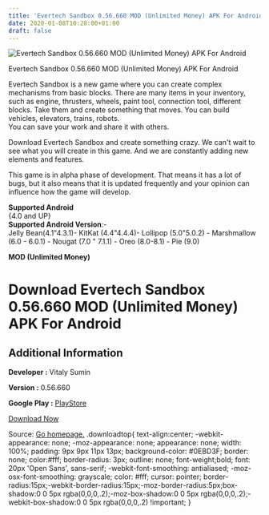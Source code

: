 ```yaml
---
title: 'Evertech Sandbox 0.56.660 MOD (Unlimited Money) APK For Android'
date: 2020-01-08T10:28:00+01:00
draft: false
---
```


![Evertech Sandbox 0.56.660 MOD (Unlimited Money) APK For Android](https://i1.wp.com/apkhome.net/wp-content/uploads/2020/01/Evertech-Sandbox-0.56.660-MOD-Unlimited-Money.png "Evertech Sandbox 0.56.660 MOD (Unlimited Money) APK For Android")

  

Evertech Sandbox 0.56.660 MOD (Unlimited Money) APK For Android

Evertech Sandbox is a new game where you can create complex mechanisms from basic blocks. There are many items in your inventory, such as engine, thrusters, wheels, paint tool, connection tool, different blocks. Take them and create something that moves. You can build vehicles, elevators, trains, robots.  
You can save your work and share it with others.

Download Evertech Sandbox and create something crazy. We can't wait to see what you will create in this game. And we are constantly adding new elements and features.

This game is in alpha phase of development. That means it has a lot of bugs, but it also means that it is updated frequently and your opinion can influence how the game will develop.

**Supported Android**  
{4.0 and UP}  
**Supported Android Version**:-  
Jelly Bean(4.1"4.3.1)- KitKat (4.4"4.4.4)- Lollipop (5.0"5.0.2) - Marshmallow (6.0 - 6.0.1) - Nougat (7.0 " 7.1.1) - Oreo (8.0-8.1) - Pie (9.0)

**MOD (Unlimited Money)**

Download Evertech Sandbox 0.56.660 MOD (Unlimited Money) APK For Android
========================================================================

Additional Information
----------------------

**Developer :** Vitaly Sumin

**Version :** 0.56.660

**Google Play :** [PlayStore](https://play.google.com/store/apps/details?id=com.evertechsandbox)

  

[Download Now](https://store4app.co/post/evertech-sandbox-0-56-660-mod-unlimited-money-apk-for-android_1578475677)

  
Source: [Go homepage.](https://store4app.co/post/evertech-sandbox-0-56-660-mod-unlimited-money-apk-for-android_1578475677) .downloadtop{ text-align:center; -webkit-appearance: none; -moz-appearance: none; appearance: none; width: 100%; padding: 9px 9px 11px 13px; background-color: #0EBD3F; border: none; color:#fff; border-radius: 3px; outline: none; font-weight;bold; font: 20px 'Open Sans', sans-serif; -webkit-font-smoothing: antialiased; -moz-osx-font-smoothing: grayscale; color: #fff; cursor: pointer; border-radius:15px;-webkit-border-radius:15px;-moz-border-radius:5px;box-shadow:0 0 5px rgba(0,0,0,.2);-moz-box-shadow:0 0 5px rgba(0,0,0,.2);-webkit-box-shadow:0 0 5px rgba(0,0,0,.2) !important; }